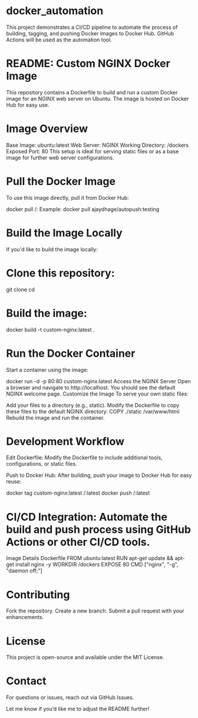 # docker_automation
This project demonstrates a CI/CD pipeline to automate the process of building, tagging, and pushing Docker images to Docker Hub. GitHub Actions will be used as the automation tool.

# README: Custom NGINX Docker Image
This repository contains a Dockerfile to build and run a custom Docker image for an NGINX web server on Ubuntu. The image is hosted on Docker Hub for easy use.

# Image Overview
Base Image: ubuntu:latest
Web Server: NGINX
Working Directory: /dockers
Exposed Port: 80
This setup is ideal for serving static files or as a base image for further web server configurations.

# Pull the Docker Image
To use this image directly, pull it from Docker Hub:

docker pull <your-dockerhub-username>/<image-name>:<tag>
Example:
docker pull ajaydhage/autopush:testing

# Build the Image Locally
If you'd like to build the image locally:

# Clone this repository:

git clone <repository-url>
cd <repository-directory>

# Build the image:
docker build -t custom-nginx:latest .

# Run the Docker Container
Start a container using the image:

docker run -d -p 80:80 custom-nginx:latest
Access the NGINX Server
Open a browser and navigate to http://localhost.
You should see the default NGINX welcome page.
Customize the Image
To serve your own static files:

Add your files to a directory (e.g., static).
Modify the Dockerfile to copy these files to the default NGINX directory:
COPY ./static /var/www/html
Rebuild the image and run the container.

# Development Workflow
Edit Dockerfile: Modify the Dockerfile to include additional tools, configurations, or static files.

Push to Docker Hub: After building, push your image to Docker Hub for easy reuse:

docker tag custom-nginx:latest <your-dockerhub-username>/<image-name>:latest
docker push <your-dockerhub-username>/<image-name>:latest

# CI/CD Integration: Automate the build and push process using GitHub Actions or other CI/CD tools.

Image Details
Dockerfile
FROM ubuntu:latest
RUN apt-get update && apt-get install nginx -y
WORKDIR /dockers
EXPOSE 80
CMD ["nginx", "-g", "daemon off;"]

# Contributing
Fork the repository.
Create a new branch.
Submit a pull request with your enhancements.

# License
This project is open-source and available under the MIT License.

# Contact
For questions or issues, reach out via GitHub Issues.

Let me know if you’d like me to adjust the README further!
